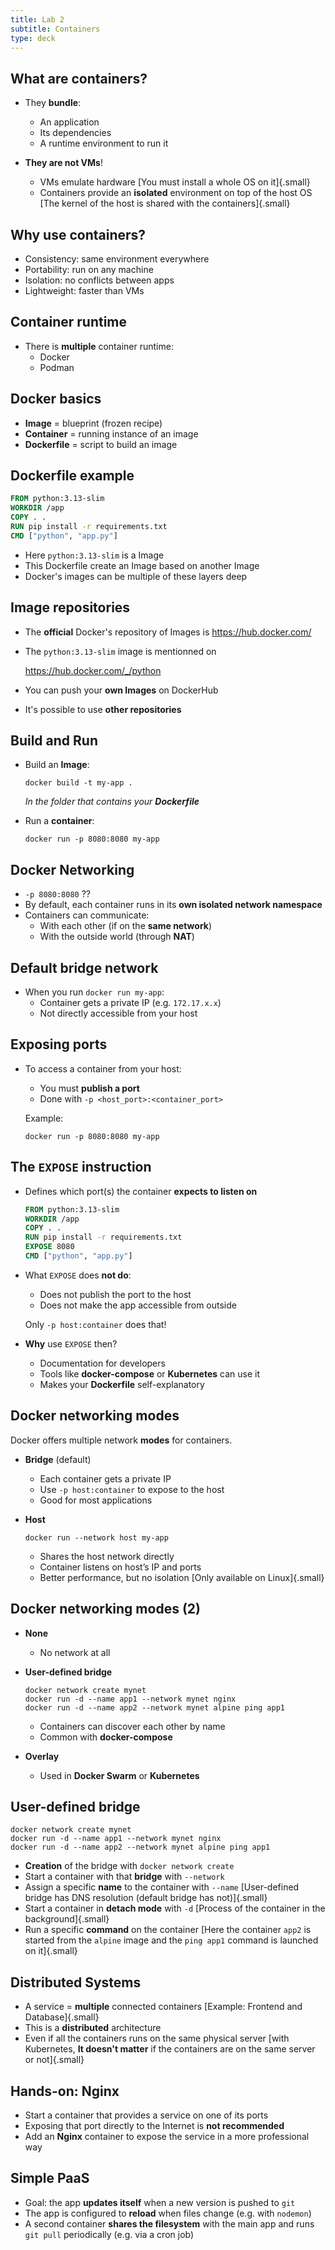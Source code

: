 ```yaml
---
title: Lab 2
subtitle: Containers
type: deck
---
```


## What are containers?

- They **bundle**:
  - An application
  - Its dependencies
  - A runtime environment to run it

- **They are not VMs**!
  - VMs emulate hardware [You must install a whole OS on it]{.small}
  - Containers provide an **isolated** environment on top of the host OS [The
    kernel of the host is shared with the containers]{.small}

## Why use containers?

- Consistency: same environment everywhere
- Portability: run on any machine
- Isolation: no conflicts between apps
- Lightweight: faster than VMs

## Container runtime

- There is **multiple** container runtime:
  - Docker
  - Podman

## Docker basics

- **Image** = blueprint (frozen recipe)
- **Container** = running instance of an image
- **Dockerfile** = script to build an image

## Dockerfile example

```dockerfile
FROM python:3.13-slim
WORKDIR /app
COPY . .
RUN pip install -r requirements.txt
CMD ["python", "app.py"]
```

- Here `python:3.13-slim` is a Image
- This Dockerfile create an Image based on another Image
- Docker's images can be multiple of these layers deep

## Image repositories

- The **official** Docker's repository of Images is <https://hub.docker.com/>
- The `python:3.13-slim` image is mentionned on

  <https://hub.docker.com/_/python>

- You can push your **own Images** on DockerHub
- It's possible to use **other repositories**

## Build and Run

- Build an **Image**:

  ```terminal
  docker build -t my-app .
  ```

  _In the folder that contains your **Dockerfile**_

- Run a **container**:

  ```terminal
  docker run -p 8080:8080 my-app
  ```

## Docker Networking

- `-p 8080:8080` ??
- By default, each container runs in its **own isolated network namespace**
- Containers can communicate:
  - With each other (if on the **same network**)
  - With the outside world (through **NAT**)

## Default bridge network

- When you run `docker run my-app`:
  - Container gets a private IP (e.g. `172.17.x.x`)
  - Not directly accessible from your host

## Exposing ports

- To access a container from your host:
  - You must **publish a port**
  - Done with `-p <host_port>:<container_port>`

  Example:

  ```terminal
  docker run -p 8080:8080 my-app
  ```

## The `EXPOSE` instruction

- Defines which port(s) the container **expects to listen on**

  ```dockerfile
  FROM python:3.13-slim
  WORKDIR /app
  COPY . .
  RUN pip install -r requirements.txt
  EXPOSE 8080
  CMD ["python", "app.py"]
  ```

- What `EXPOSE` does **not do**:
  - Does not publish the port to the host
  - Does not make the app accessible from outside

  Only `-p host:container` does that!

- **Why** use `EXPOSE` then?
  - Documentation for developers
  - Tools like **docker-compose** or **Kubernetes** can use it
  - Makes your **Dockerfile** self-explanatory

## Docker networking modes

Docker offers multiple network **modes** for containers.

- **Bridge** (default)
  - Each container gets a private IP
  - Use `-p host:container` to expose to the host
  - Good for most applications

- **Host**

  ```terminal
  docker run --network host my-app
  ```

  - Shares the host network directly
  - Container listens on host’s IP and ports
  - Better performance, but no isolation [Only available on Linux]{.small}

## Docker networking modes (2)

- **None**
  - No network at all

- **User-defined bridge**

  ```terminal
  docker network create mynet
  docker run -d --name app1 --network mynet nginx
  docker run -d --name app2 --network mynet alpine ping app1
  ```

  - Containers can discover each other by name
  - Common with **docker-compose**

- **Overlay**
  - Used in **Docker Swarm** or **Kubernetes**

## User-defined bridge

```terminal
docker network create mynet
docker run -d --name app1 --network mynet nginx
docker run -d --name app2 --network mynet alpine ping app1
```

- **Creation** of the bridge with `docker network create`
- Start a container with that **bridge** with `--network`
- Assign a specific **name** to the container with `--name` [User-defined bridge
  has DNS resolution (default bridge has not)]{.small}
- Start a container in **detach mode** with `-d` [Process of the container in
  the background]{.small}
- Run a specific **command** on the container [Here the container `app2` is
  started from the `alpine` image and the `ping app1` command is launched on
  it]{.small}

## Distributed Systems

- A service = **multiple** connected containers [Example: Frontend and
  Database]{.small}
- This is a **distributed** architecture
- Even if all the containers runs on the same physical server [with Kubernetes,
  **It doesn't matter** if the containers are on the same server or not]{.small}

## Hands-on: Nginx

- Start a container that provides a service on one of its ports
- Exposing that port directly to the Internet is **not recommended**
- Add an **Nginx** container to expose the service in a more professional way

## Simple PaaS

- Goal: the app **updates itself** when a new version is pushed to `git`
- The app is configured to **reload** when files change (e.g. with `nodemon`)
- A second container **shares the filesystem** with the main app and runs
  `git pull` periodically (e.g. via a cron job)

